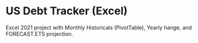 # US Debt Tracker (Excel)

Excel 2021 project with Monthly Historicals (PivotTable), Yearly  hange, and FORECAST.ETS projection.
